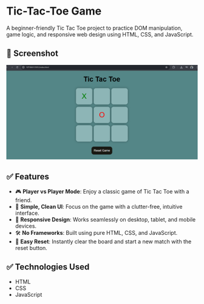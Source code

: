# Tic-Tac-Toe Game
A beginner-friendly Tic Tac Toe project to practice DOM manipulation, game logic, and responsive web design using HTML, CSS, and JavaScript.

## 📸 Screenshot
![Game Screenshot](Screenshot.png)

## ✅ Features

- 🎮 **Player vs Player Mode**: Enjoy a classic game of Tic Tac Toe with a friend.
- 🧼 **Simple, Clean UI**: Focus on the game with a clutter-free, intuitive interface.
- 📱 **Responsive Design**: Works seamlessly on desktop, tablet, and mobile devices.
- 🛠️ **No Frameworks**: Built using pure HTML, CSS, and JavaScript.
- 🔄 **Easy Reset**: Instantly clear the board and start a new match with the reset button.

## ✅ Technologies Used

- HTML
- CSS
- JavaScript
